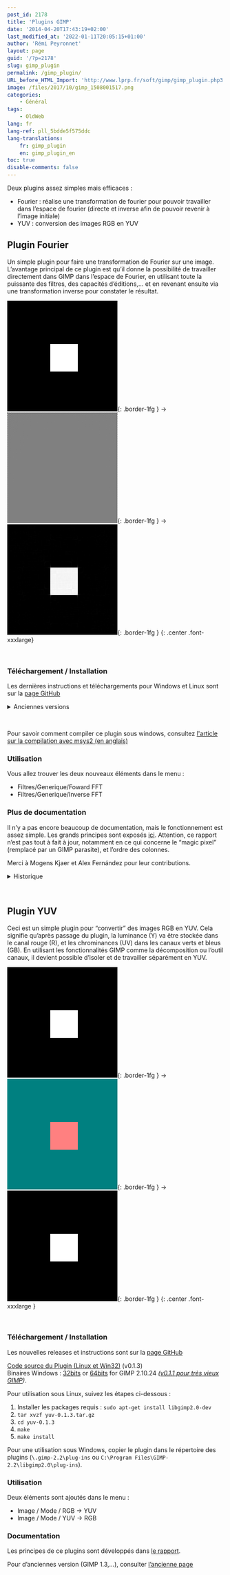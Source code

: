 ```yaml
---
post_id: 2178
title: 'Plugins GIMP'
date: '2014-04-20T17:43:19+02:00'
last_modified_at: '2022-01-11T20:05:15+01:00'
author: 'Rémi Peyronnet'
layout: page
guid: '/?p=2178'
slug: gimp_plugin
permalink: /gimp_plugin/
URL_before_HTML_Import: 'http://www.lprp.fr/soft/gimp/gimp_plugin.php3'
image: /files/2017/10/gimp_1508001517.png
categories:
    - Général
tags:
    - OldWeb
lang: fr
lang-ref: pll_5bdde5f575ddc
lang-translations:
    fr: gimp_plugin
    en: gimp_plugin_en
toc: true
disable-comments: false
---
```


Deux plugins assez simples mais efficaces :

- Fourier : réalise une transformation de fourier pour pouvoir travailler dans l’espace de fourier (directe et inverse afin de pouvoir revenir à l’image initiale)
- YUV : conversion des images RGB en YUV


## Plugin Fourier

Un simple plugin pour faire une transformation de Fourier sur une image. L’avantage principal de ce plugin est qu’il donne la possibilité de travailler directement dans GIMP dans l’espace de Fourier, en utilisant toute la puissante des filtres, des capacités d’éditions,… et en revenant ensuite via une transformation inverse pour constater le résultat.

![source image](/files/old-web/ecp/tpi/rapport/f_src.png){: .border-1fg }&nbsp;&rarr;&nbsp;![image in fourier space](/files/old-web/ecp/tpi/rapport/f_log_tr.png){: .border-1fg }&nbsp;&rarr;&nbsp;![transformed image](/files/old-web/ecp/tpi/rapport/f_log_inv.png){: .border-1fg }
{: .center .font-xxxlarge}

&nbsp;  

### Téléchargement / Installation

Les dernières instructions et téléchargements pour Windows et Linux sont sur la [page GitHub](https://github.com/rpeyron/plugin-gimp-fourier)  

<details markdown="1"><summary>Anciennes versions</summary>
[Code source du Plugin (Linux et Win32)](/files/old-web/soft/gimp/fourier-0.4.3-2.tar.gz) (v 0.4.3, sous licence GPL)  
Binaires pour Windows (v 0.4.3) : [32bits](/files/fourier_gimp2.10.24-2_x32.zip) ou [64bits](/files/fourier_gimp2.10.24-2_x64.zip) testé OK pour GIMP 2.10.24. Vous pouvez également regarder les nouvelles versions sur la 
Votre distribution Linux peut avoir packagé ce plugin : [pour Fedora](https://apps.fedoraproject.org/packages/gimp-fourier-plugin)
Windows 0.4.3 pour GIMP 2.8 : [32bits](/files/old-web/soft/gimp/fourier-0.4.3-win32.zip) ou [64bits](/files/old-web/soft/gimp/fourier-0.4.3-win64.zip)  
Windows 0.4.3 pour GIMP 2.10 : aljacom version pour [GIMP 2.10](https://samjcreations.blogspot.com/2018/05/filtres-anciens-pour-gimp-210-64-bits.html)

[Source v0.3.3](/files/old-web/soft/gimp/fourier-0.3.3.tar.gz) ; [Win32 v0.3.0 ](/files/old-web/soft/gimp/fourier-0.3.0_bin_win32.zip) + [FFTW3](http://www.fftw.org) [DLL](/files/old-web/soft/gimp/fftw3_dll.zip).


&nbsp;  

Pour une utilisation sous Linux, suivez les étapes ci-dessous :

1. Installer les packages requis : `sudo apt-get install libfftw3-dev libgimp2.0-dev`
2. `tar xvzf fourier-0.4.*.tar.gz`
3. `cd fourier-0.4.*`
4. `make clean`
5. `make`
6. `make install`

Pour utiliser le plugin sous Windows, téléchargez le plugin (et pour des versions antérieurs à la v0.3.3, la DLL FFTW3) et copiez les dans le répertoire des plugins (.gimp-2.2plug-ins ou C:\\Program Files\\GIMP-2.2\\libgimp2.0\\plug-ins). 

La page GIMP Repository était <http://registry.gimp.org/node/19596>.

</details>

&nbsp;  

Pour savoir comment compiler ce plugin sous windows, consultez [l'article sur la compilation avec msys2 (en anglais)](/2021/06/compiling-gimp-plugins-for-windows-has-never-been-so-easy-with-msys2/)
<!-- allez à la [page GIMP DevPack]  (/2014/04/gimp_devpack_en/).-->

### Utilisation

Vous allez trouver les deux nouveaux éléments dans le menu :

- Filtres/Generique/Foward FFT
- Filtres/Generique/Inverse FFT

### Plus de documentation

Il n’y a pas encore beaucoup de documentation, mais le fonctionnement est assez simple. Les grands principes sont exposés [ici](/2002/02/fourier/). Attention, ce rapport n’est pas tout à fait à jour, notamment en ce qui concerne le “magic pixel” (remplacé par un GIMP parasite), et l’ordre des colonnes.

Merci à Mogens Kjaer et Alex Fernández pour leur contributions.

<details markdown="1"><summary>Historique</summary>Pour d'anciennes version (GIMP 1.3,...), consulter [l'ancienne page](/2002/02/tpi/)

```
 v0.1.1 : First release of this plugin
 v0.1.2 : BugFixes by Mogens Kjaer, May 5, 2002 
 v0.1.3 : Converted to Gimp 2.0 (dirty conversion)
 v0.2.0 : Many improvements from Mogens Kjaer, Mar 16, 2005
              * Moved to gimp-2.2
              * Handles RGB and grayscale images
              * Scale factors stored as parasite information
              * Columns are swapped
 v0.3.0 : Great Improvement from Alex Fernández with dynamic boosting :
              * Dynamic boosted normalization : 
                    fft/inverse loss of quality is now un-noticeable 
              * Removed the need of parasite information
 v0.3.1 : Zero initialize padding (patch provided by Rene Rebe)
 v0.3.2 : GPL distribution
 v0.4.0 : Patch by Edgar Bonet :
             * Reordered the data in a more natural way
             * No Fourier coefficient is lost
 v0.4.1 : Select Gray after transform + doc (patch by Martin Ramshaw)
 v0.4.2 : Makefile patch by Bob Barry (gcc argument order)
 v0.4.3 : Makefile patch by bluedxca93 (-lm argument for ubuntu 13.04)

```
</details>

&nbsp;  

## Plugin YUV

Ceci est un simple plugin pour “convertir” des images RGB en YUV. Cela signifie qu’après passage du plugin, la luminance (Y) va être stockée dans le canal rouge (R), et les chrominances (UV) dans les canaux verts et bleus (GB). En utilisant les fonctionnalités GIMP comme la décomposition ou l’outil canaux, il devient possible d’isoler et de travailler séparément en YUV.

![source image](/files/old-web/ecp/tpi/rapport/f_src.png){: .border-1fg }&nbsp;&rarr;&nbsp;![image in YUV space](/files/old-web/ecp/tpi/rapport/f_yuv.png){: .border-1fg }&nbsp;&rarr;&nbsp;![image back in RGB](/files/old-web/ecp/tpi/rapport/f_src.png){: .border-1fg }
{: .center .font-xxxlarge }

&nbsp;  

### Téléchargement / Installation

Les nouvelles releases et instructions sont sur la [page GitHub](https://github.com/rpeyron/plugin-gimp-yuv) 

[Code source du Plugin (Linux et Win32)](/files/old-web/soft/gimp/yuv-0.1.3.tar.gz) (v0.1.3)  
Binaires Windows : [32bits](/files/yuv_gimp2.10.24-2_x32.zip) or [64bits](/files/yuv_gimp2.10.24-2_x64.zip) for GIMP 2.10.24 *([v0.1.1 pour très vieux GIMP](/files/old-web/soft/gimp/yuv-0.1.1_bin_win32.zip))*.  

Pour utilisation sous Linux, suivez les étapes ci-dessous :

1. Installer les packages requis : `sudo apt-get install libgimp2.0-dev`
2. `tar xvzf yuv-0.1.3.tar.gz`
3. `cd yuv-0.1.3`
4. `make`
5. `make install`

Pour une utilisation sous Windows, copier le plugin dans le répertoire des plugins (`\.gimp-2.2\plug-ins` ou `C:\Program Files\GIMP-2.2\libgimp2.0\plug-ins`).

### Utilisation

Deux éléments sont ajoutés dans le menu :

- Image / Mode / RGB -&gt; YUV
- Image / Mode / YUV -&gt; RGB

### Documentation

Les principes de ce plugins sont développés dans [le rapport](/2002/02/yuv/).

Pour d’anciennes version (GIMP 1.3,…), consulter [l’ancienne page](/2002/02/tpi/)

